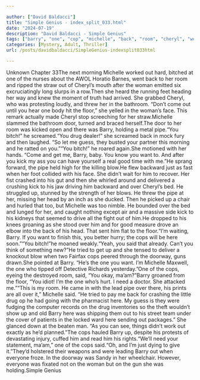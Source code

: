 ```yaml
---

author: ["David Baldacci"]
title: "Simple Genius - index_split_033.html"
date: "2024-07-19"
description: "David Baldacci - Simple Genius"
tags: ["barry", "one", "cop", "michelle", "back", "room", "cheryl", "woman", "bitch", "drug", "want", "kick", "pipe", "said", "morning", "foot", "threw", "bathroom", "come", "floor", "face", "door", "guess", "get", "good"]
categories: [Mystery, Adult, Thriller]
url: /posts/davidbaldacci/SimpleGenius-indexsplit033html

---
```



Unknown
Chapter 33The next morning Michelle worked out hard, bitched at one of the nurses about the AWOL Horatio Barnes, went back to her room and ripped the straw out of Cheryl’s mouth after the woman emitted six excruciatingly long slurps in a row.Then she heard the running feet heading her way and knew the moment of truth had arrived. She grabbed Cheryl, who was protesting loudly, and threw her in the bathroom. “Don’t come out until you hear one body hit the floor,” she yelled in the woman’s face. This remark actually made Cheryl stop screeching for her straw.Michelle slammed the bathroom door, turned and braced herself.The door to her room was kicked open and there was Barry, holding a metal pipe.“You bitch!” he screamed.“You drug dealer!” she screamed back in mock fury and then laughed. “So let me guess, they busted your partner this morning and he ratted on you.”“You bitch!” he roared again.She motioned with her hands. “Come and get me, Barry, baby. You know you want to. And after you kick my ass you can have yourself a real good time with me.”He sprang forward, the pipe held high for the killing blow.He flew backward just as fast when her foot collided with his face. She didn’t wait for him to recover. Her fist crashed into his gut and then she whirled around and delivered a crushing kick to his jaw driving him backward and over Cheryl’s bed. He struggled up, stunned by the strength of her blows. He threw the pipe at her, missing her head by an inch as she ducked. Then he picked up a chair and hurled that too, but Michelle was too nimble. He bounded over the bed and lunged for her, and caught nothing except air and a massive side kick to his kidneys that seemed to drive all the fight out of him.He dropped to his knees groaning as she stood over him and for good measure drove an elbow into the back of his head. That sent him flat to the floor.“I’m waiting, Barry. If you want to finish this, you better hurry; the cops will be here soon.”“You bitch!”he moaned weakly.“Yeah, you said that already. Can’t you think of something new?”He tried to get up and she tensed to deliver a knockout blow when two Fairfax cops peered through the doorway, guns drawn.She pointed at Barry. “He’s the one you want. I’m Michelle Maxwell, the one who tipped off Detective Richards yesterday.”One of the cops, eyeing the destroyed room, said, “You okay, ma’am?”Barry groaned from the floor, “You idiot! I’m the one who’s hurt. I need a doctor. She attacked me.”“This is my room. He came in with the lead pipe over there, his prints are all over it,” Michelle said. “He tried to pay me back for crashing the little drug op he had going with the pharmacist here. My guess is they were fudging the computer records on the drug inventories so the theft wouldn’t show up and old Barry here was shipping them out to his street team under the cover of patients in the locked ward here sending out packages.” She glanced down at the beaten man. “As you can see, things didn’t work out exactly as he’d planned.”The cops hauled Barry up, despite his protests of devastating injury, cuffed him and read him his rights.“We’ll need your statement, ma’am,” one of the cops said.“Oh, and I’m just dying to give it.”They’d holstered their weapons and were leading Barry out when everyone froze. In the doorway was Sandy in her wheelchair. However, everyone was fixated not on the woman but on the gun she was holding.Simple Genius
